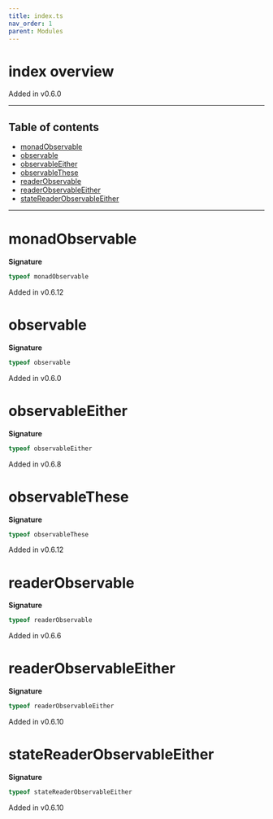 ```yaml
---
title: index.ts
nav_order: 1
parent: Modules
---
```


# index overview

Added in v0.6.0

---

<h2 class="text-delta">Table of contents</h2>

- [monadObservable](#monadobservable)
- [observable](#observable)
- [observableEither](#observableeither)
- [observableThese](#observablethese)
- [readerObservable](#readerobservable)
- [readerObservableEither](#readerobservableeither)
- [stateReaderObservableEither](#statereaderobservableeither)

---

# monadObservable

**Signature**

```ts
typeof monadObservable
```

Added in v0.6.12

# observable

**Signature**

```ts
typeof observable
```

Added in v0.6.0

# observableEither

**Signature**

```ts
typeof observableEither
```

Added in v0.6.8

# observableThese

**Signature**

```ts
typeof observableThese
```

Added in v0.6.12

# readerObservable

**Signature**

```ts
typeof readerObservable
```

Added in v0.6.6

# readerObservableEither

**Signature**

```ts
typeof readerObservableEither
```

Added in v0.6.10

# stateReaderObservableEither

**Signature**

```ts
typeof stateReaderObservableEither
```

Added in v0.6.10
